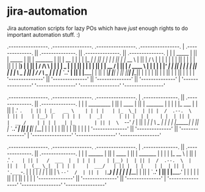 # jira-automation
Jira automation scripts for lazy POs which have _just_ enough rights to do important automation stuff. :)


 .----------------.  .----------------.  .----------------.  .----------------. 
| .--------------. || .--------------. || .--------------. || .--------------. |
| |     _____    | || |     _____    | || |  _______     | || |      __      | |
| |    |_   _|   | || |    |_   _|   | || | |_   __ \    | || |     /  \     | |
| |      | |     | || |      | |     | || |   | |__) |   | || |    / /\ \    | |
| |   _  | |     | || |      | |     | || |   |  __ /    | || |   / ____ \   | |
| |  | |_' |     | || |     _| |_    | || |  _| |  \ \_  | || | _/ /    \ \_ | |
| |  `.___.'     | || |    |_____|   | || | |____| |___| | || ||____|  |____|| |
| |              | || |              | || |              | || |              | |
| '--------------' || '--------------' || '--------------' || '--------------' |
 '----------------'  '----------------'  '----------------'  '----------------'

  .----------------.  .----------------.  .----------------. 
| .--------------. || .--------------. || .--------------. |
| |  _________   | || |     ____     | || |  _______     | |
| | |_   ___  |  | || |   .'    `.   | || | |_   __ \    | |
| |   | |_  \_|  | || |  /  .--.  \  | || |   | |__) |   | |
| |   |  _|      | || |  | |    | |  | || |   |  __ /    | |
| |  _| |_       | || |  \  `--'  /  | || |  _| |  \ \_  | |
| | |_____|      | || |   `.____.'   | || | |____| |___| | |
| |              | || |              | || |              | |
| '--------------' || '--------------' || '--------------' |
 '----------------'  '----------------'  '----------------' 

  .----------------.  .----------------.  .----------------. 
| .--------------. || .--------------. || .--------------. |
| |   ______     | || |     ____     | || |    _______   | |
| |  |_   __ \   | || |   .'    `.   | || |   /  ___  |  | |
| |    | |__) |  | || |  /  .--.  \  | || |  |  (__ \_|  | |
| |    |  ___/   | || |  | |    | |  | || |   '.___`-.   | |
| |   _| |_      | || |  \  `--'  /  | || |  |`\____) |  | |
| |  |_____|     | || |   `.____.'   | || |  |_______.'  | |
| |              | || |              | || |              | |
| '--------------' || '--------------' || '--------------' |
 '----------------'  '----------------'  '----------------'